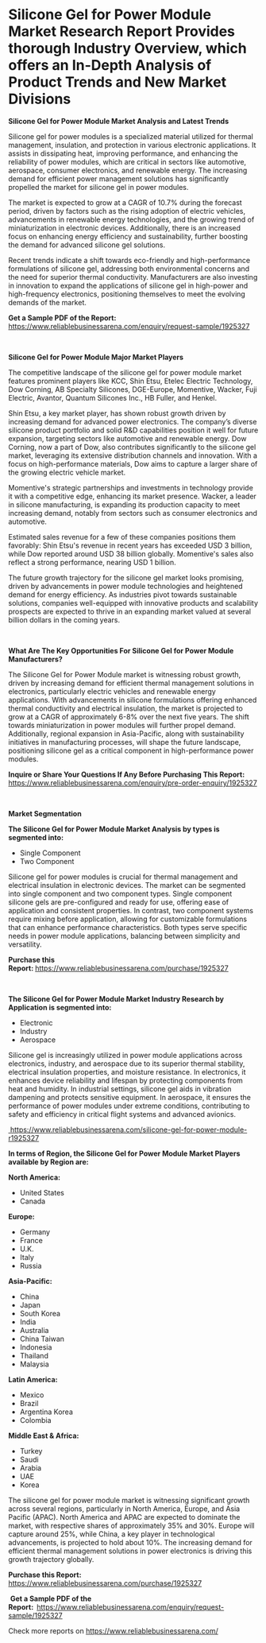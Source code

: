 <p><h1>Silicone Gel for Power Module Market Research Report Provides thorough Industry Overview, which offers an In-Depth Analysis of Product Trends and New Market Divisions</h1></p><p><strong>Silicone Gel for Power Module Market Analysis and Latest Trends</strong></p>
<p><p>Silicone gel for power modules is a specialized material utilized for thermal management, insulation, and protection in various electronic applications. It assists in dissipating heat, improving performance, and enhancing the reliability of power modules, which are critical in sectors like automotive, aerospace, consumer electronics, and renewable energy. The increasing demand for efficient power management solutions has significantly propelled the market for silicone gel in power modules.</p><p>The market is expected to grow at a CAGR of 10.7% during the forecast period, driven by factors such as the rising adoption of electric vehicles, advancements in renewable energy technologies, and the growing trend of miniaturization in electronic devices. Additionally, there is an increased focus on enhancing energy efficiency and sustainability, further boosting the demand for advanced silicone gel solutions. </p><p>Recent trends indicate a shift towards eco-friendly and high-performance formulations of silicone gel, addressing both environmental concerns and the need for superior thermal conductivity. Manufacturers are also investing in innovation to expand the applications of silicone gel in high-power and high-frequency electronics, positioning themselves to meet the evolving demands of the market.</p></p>
<p><strong>Get a Sample PDF of the Report:&nbsp;</strong> <a href="https://www.reliablebusinessarena.com/enquiry/request-sample/1925327?utm_campaign=1835&utm_medium=2&utm_source=Github&utm_content=ia&utm_term=14012025&utm_id=silicone-gel-for-power-module">https://www.reliablebusinessarena.com/enquiry/request-sample/1925327</a></p>
<p>&nbsp;</p>
<p><strong>Silicone Gel for Power Module Major Market Players</strong></p>
<p><p>The competitive landscape of the silicone gel for power module market features prominent players like KCC, Shin Etsu, Etelec Electric Technology, Dow Corning, AB Specialty Silicones, DGE-Europe, Momentive, Wacker, Fuji Electric, Avantor, Quantum Silicones Inc., HB Fuller, and Henkel. </p><p>Shin Etsu, a key market player, has shown robust growth driven by increasing demand for advanced power electronics. The company’s diverse silicone product portfolio and solid R&D capabilities position it well for future expansion, targeting sectors like automotive and renewable energy. Dow Corning, now a part of Dow, also contributes significantly to the silicone gel market, leveraging its extensive distribution channels and innovation. With a focus on high-performance materials, Dow aims to capture a larger share of the growing electric vehicle market.</p><p>Momentive's strategic partnerships and investments in technology provide it with a competitive edge, enhancing its market presence. Wacker, a leader in silicone manufacturing, is expanding its production capacity to meet increasing demand, notably from sectors such as consumer electronics and automotive.</p><p>Estimated sales revenue for a few of these companies positions them favorably: Shin Etsu's revenue in recent years has exceeded USD 3 billion, while Dow reported around USD 38 billion globally. Momentive's sales also reflect a strong performance, nearing USD 1 billion.</p><p>The future growth trajectory for the silicone gel market looks promising, driven by advancements in power module technologies and heightened demand for energy efficiency. As industries pivot towards sustainable solutions, companies well-equipped with innovative products and scalability prospects are expected to thrive in an expanding market valued at several billion dollars in the coming years.</p></p>
<p>&nbsp;</p>
<p><strong>What Are The Key Opportunities For Silicone Gel for Power Module Manufacturers?</strong></p>
<p><p>The Silicone Gel for Power Module market is witnessing robust growth, driven by increasing demand for efficient thermal management solutions in electronics, particularly electric vehicles and renewable energy applications.  With advancements in silicone formulations offering enhanced thermal conductivity and electrical insulation, the market is projected to grow at a CAGR of approximately 6-8% over the next five years. The shift towards miniaturization in power modules will further propel demand. Additionally, regional expansion in Asia-Pacific, along with sustainability initiatives in manufacturing processes, will shape the future landscape, positioning silicone gel as a critical component in high-performance power modules.</p></p>
<p><strong>Inquire or Share Your Questions If Any Before Purchasing This Report:</strong> <a href="https://www.reliablebusinessarena.com/enquiry/pre-order-enquiry/1925327?utm_campaign=1835&utm_medium=2&utm_source=Github&utm_content=ia&utm_term=14012025&utm_id=silicone-gel-for-power-module">https://www.reliablebusinessarena.com/enquiry/pre-order-enquiry/1925327</a></p>
<p>&nbsp;</p>
<p><strong>Market Segmentation</strong></p>
<p><strong>The Silicone Gel for Power Module Market Analysis by types is segmented into:</strong></p>
<p><ul><li>Single Component</li><li>Two Component</li></ul></p>
<p><p>Silicone gel for power modules is crucial for thermal management and electrical insulation in electronic devices. The market can be segmented into single component and two component types. Single component silicone gels are pre-configured and ready for use, offering ease of application and consistent properties. In contrast, two component systems require mixing before application, allowing for customizable formulations that can enhance performance characteristics. Both types serve specific needs in power module applications, balancing between simplicity and versatility.</p></p>
<p><strong>Purchase this Report:&nbsp;</strong><a href="https://www.reliablebusinessarena.com/purchase/1925327?utm_campaign=1835&utm_medium=2&utm_source=Github&utm_content=ia&utm_term=14012025&utm_id=silicone-gel-for-power-module">https://www.reliablebusinessarena.com/purchase/1925327</a></p>
<p>&nbsp;</p>
<p><strong>The Silicone Gel for Power Module Market Industry Research by Application is segmented into:</strong></p>
<p><ul><li>Electronic</li><li>Industry</li><li>Aerospace</li></ul></p>
<p><p>Silicone gel is increasingly utilized in power module applications across electronics, industry, and aerospace due to its superior thermal stability, electrical insulation properties, and moisture resistance. In electronics, it enhances device reliability and lifespan by protecting components from heat and humidity. In industrial settings, silicone gel aids in vibration dampening and protects sensitive equipment. In aerospace, it ensures the performance of power modules under extreme conditions, contributing to safety and efficiency in critical flight systems and advanced avionics.</p></p>
<p><a href="https://www.reliablebusinessarena.com/silicone-gel-for-power-module-r1925327?utm_campaign=1835&utm_medium=2&utm_source=Github&utm_content=ia&utm_term=14012025&utm_id=silicone-gel-for-power-module">&nbsp;https://www.reliablebusinessarena.com/silicone-gel-for-power-module-r1925327</a></p>
<p><strong>In terms of Region, the Silicone Gel for Power Module Market Players available by Region are:</strong></p>
<p>
    <p> <strong> North America: </strong>
        <ul>
            <li>United States</li>
            <li>Canada</li>
        </ul>
        </p> 
    <p> <strong> Europe: </strong>
        <ul>
            <li>Germany</li>
            <li>France</li>
            <li>U.K.</li>
            <li>Italy</li>
            <li>Russia</li>
        </ul>
        </p> 
    <p> <strong> Asia-Pacific: </strong>
        <ul>
            <li>China</li>
            <li>Japan</li>
            <li>South Korea</li>
            <li>India</li>
            <li>Australia</li>
            <li>China Taiwan</li>
            <li>Indonesia</li>
            <li>Thailand</li>
            <li>Malaysia</li>
        </ul>
        </p> 
    <p> <strong> Latin America: </strong>
        <ul>
            <li>Mexico</li>
            <li>Brazil</li>
            <li>Argentina Korea</li>
            <li>Colombia</li>
        </ul>
        </p> 
    <p> <strong> Middle East & Africa: </strong>
        <ul>
            <li>Turkey</li>
            <li>Saudi</li>
            <li>Arabia</li>
            <li>UAE</li>
            <li>Korea</li>
        </ul>
    </p>
    </p>
<p><p>The silicone gel for power module market is witnessing significant growth across several regions, particularly in North America, Europe, and Asia Pacific (APAC). North America and APAC are expected to dominate the market, with respective shares of approximately 35% and 30%. Europe will capture around 25%, while China, a key player in technological advancements, is projected to hold about 10%. The increasing demand for efficient thermal management solutions in power electronics is driving this growth trajectory globally.</p></p>
<p><strong>Purchase this Report: </strong><a href="https://www.reliablebusinessarena.com/purchase/1925327?utm_campaign=1835&utm_medium=2&utm_source=Github&utm_content=ia&utm_term=14012025&utm_id=silicone-gel-for-power-module">https://www.reliablebusinessarena.com/purchase/1925327</a></p>
<p>&nbsp;<strong>Get a Sample PDF of the Report:&nbsp;&nbsp;</strong><a href="https://www.reliablebusinessarena.com/enquiry/request-sample/1925327?utm_campaign=1835&utm_medium=2&utm_source=Github&utm_content=ia&utm_term=14012025&utm_id=silicone-gel-for-power-module">https://www.reliablebusinessarena.com/enquiry/request-sample/1925327</a></p>
<p><strong></strong></p>
<p>Check more reports on <a href="https://www.reliablebusinessarena.com/?utm_campaign=1835&utm_medium=2&utm_source=Github&utm_content=ia&utm_term=14012025&utm_id=silicone-gel-for-power-module">https://www.reliablebusinessarena.com/</a></p>